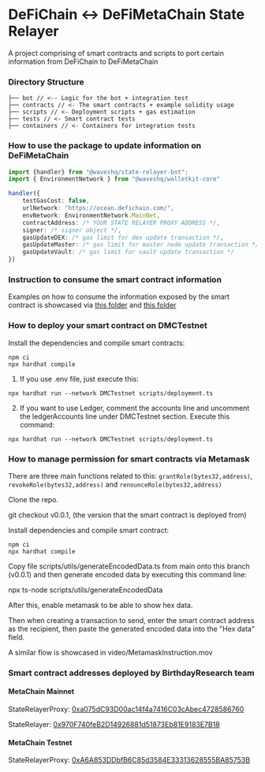 # DeFiChain <-> DeFiMetaChain State Relayer

A project comprising of smart contracts and scripts to port certain information from DeFiChain to DeFiMetaChain

### Directory Structure

```
├── bot // <-- Logic for the bot + integration test
├── contracts // <- The smart contracts + example solidity usage
├── scripts // <- Deployment scripts + gas estimation
├── tests // <- Smart contract tests
├── containers // <- Containers for integration tests
```

### How to use the package to update information on DeFiMetaChain

```typescript
import {handler} from "@waveshq/state-relayer-bot";
import { EnvironmentNetwork } from "@waveshq/walletkit-core"

handler({
    testGasCost: false,
    urlNetwork: "https://ocean.defichain.com/",
    envNetwork: EnvironmentNetwork.MainNet,
    contractAddress: /* YOUR STATE RELAYER PROXY ADDRESS */,
    signer: /* signer object */,
    gasUpdateDEX: /* gas limit for dex update transaction */,
    gasUpdateMaster: /* gas limit for master node update transaction */,
    gasUpdateVault: /* gas limit for vault update transaction */
})
```

### Instruction to consume the smart contract information

Examples on how to consume the information exposed by the smart contract is showcased via [this folder](./contracts/example) and [this folder](./scripts/example)

### How to deploy your smart contract on DMCTestnet

Install the dependencies and compile smart contracts:

```
npm ci
npx hardhat compile
```

1. If you use .env file, just execute this:

```
npx hardhat run --network DMCTestnet scripts/deployment.ts
```

2. If you want to use Ledger, comment the accounts line and uncomment the ledgerAccounts line under DMCTestnet section. Execute this command:

```
npx hardhat run --network DMCTestnet scripts/deployment.ts
```

### How to manage permission for smart contracts via Metamask

There are three main functions related to this:
`grantRole(bytes32,address)`, `revokeRole(bytes32,address)` and `renounceRole(bytes32,address)`

Clone the repo.

git checkout v0.0.1, (the version that the smart contract is deployed from)

Install dependencies and compile smart contract:

```
npm ci
npx hardhat compile
```

Copy file scripts/utils/generateEncodedData.ts from main onto this branch (v0.0.1) and then
generate encoded data by executing this command line:

npx ts-node scripts/utils/generateEncodedData

After this, enable metamask to be able to show hex data.

Then when creating a transaction to send, enter the smart contract address as the recipient, then paste the generated encoded data into the "Hex data" field.

A similar flow is showcased in video/MetamaskInstruction.mov

### Smart contract addresses deployed by BirthdayResearch team

#### MetaChain Mainnet

StateRelayerProxy: [0xa075dC93D00ac14f4a7416C03cAbec4728586760](https://meta.defiscan.live/address/0xa075dC93D00ac14f4a7416C03cAbec4728586760)

StateRelayer: [0x970F740feB2D14926881d51873Eb81E9183E7B18](https://meta.defiscan.live/address/0x970F740feB2D14926881d51873Eb81E9183E7B18)

#### MetaChain Testnet

StateRelayerProxy: [0xA6A853DDbfB6C85d3584E33313628555BA85753B](https://meta.defiscan.live/address/0xA6A853DDbfB6C85d3584E33313628555BA85753B?network=TestNet)
